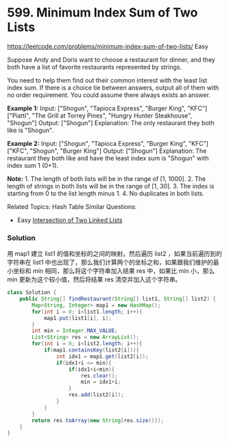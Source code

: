 # 599. Minimum Index Sum of Two Lists
<https://leetcode.com/problems/minimum-index-sum-of-two-lists/>
Easy

Suppose Andy and Doris want to choose a restaurant for dinner, and they both have a list of favorite restaurants represented by strings.

You need to help them find out their common interest with the least list index sum. If there is a choice tie between answers, output all of them with no order requirement. You could assume there always exists an answer.

**Example 1:**
    Input:
    ["Shogun", "Tapioca Express", "Burger King", "KFC"]
    ["Piatti", "The Grill at Torrey Pines", "Hungry Hunter Steakhouse", "Shogun"]
    Output: ["Shogun"]
    Explanation: The only restaurant they both like is "Shogun".

**Example 2:**
    Input:
    ["Shogun", "Tapioca Express", "Burger King", "KFC"]
    ["KFC", "Shogun", "Burger King"]
    Output: ["Shogun"]
    Explanation: The restaurant they both like and have the least index sum is "Shogun" with index sum 1 (0+1).

**Note:**
    1. The length of both lists will be in the range of [1, 1000].
    2. The length of strings in both lists will be in the range of [1, 30].
    3. The index is starting from 0 to the list length minus 1.
    4. No duplicates in both lists.

Related Topics: Hash Table
Similar Questions: 
* Easy [Intersection of Two Linked Lists](https://leetcode.com/problems/intersection-of-two-linked-lists/)


### Solution
用 map1 建立 list1 的值和坐标的之间的映射。然后遍历 list2 ，如果当前遍历到的字符串在 list1 中也出现了，那么我们计算两个的坐标之和，如果跟我们维护的最小坐标和 min 相同，那么将这个字符串加入结果 res 中，如果比 min 小，那么 min 更新为这个较小值，然后将结果 res 清空并加入这个字符串。

```java
class Solution {
    public String[] findRestaurant(String[] list1, String[] list2) {
        Map<String, Integer> map1 = new HashMap();
        for(int i = 0; i<list1.length; i++){
            map1.put(list1[i], i);
        }
        int min = Integer.MAX_VALUE;
        List<String> res = new ArrayList();
        for(int i = 0; i<list2.length; i++){
            if(map1.containsKey(list2[i])){
                int idx1 = map1.get(list2[i]);
                if(idx1+i <= min){
                    if(idx1+i<min){
                        res.clear();
                        min = idx1+i;
                    }
                    res.add(list2[i]);
                }
            }
        }
        return res.toArray(new String[res.size()]);
    }
}
```